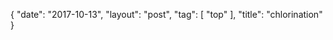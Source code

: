 {
   "date": "2017-10-13",
   "layout": "post",
   "tag": [
      "top"
   ],
   "title": "chlorination"
}

